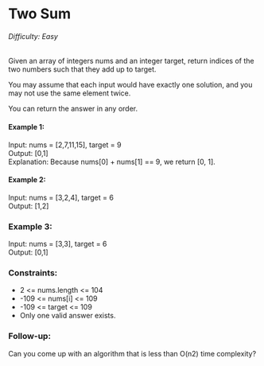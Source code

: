 # Two Sum
###### Difficulty: Easy

Given an array of integers nums and an integer target, return indices of the two numbers such that they add up to target.

You may assume that each input would have exactly one solution, and you may not use the same element twice.

You can return the answer in any order.



#### Example 1:

Input: nums = [2,7,11,15], target = 9\
Output: [0,1]\
Explanation: Because nums[0] + nums[1] == 9, we return [0, 1].
#### Example 2:

Input: nums = [3,2,4], target = 6\
Output: [1,2]
### Example 3:

Input: nums = [3,3], target = 6\
Output: [0,1]


### Constraints:

- 2 <= nums.length <= 104
- -109 <= nums[i] <= 109
- -109 <= target <= 109
- Only one valid answer exists.


### Follow-up: 
Can you come up with an algorithm that is less than O(n2) time complexity?